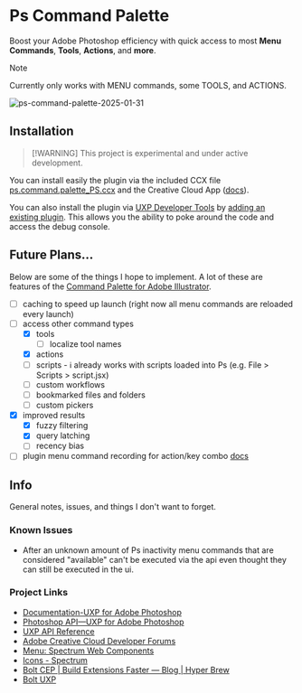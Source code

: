 # Ps Command Palette

Boost your Adobe Photoshop efficiency with quick access to most **Menu Commands**, **Tools**, **Actions**, and **more**.

> [!NOTE]  
> Currently only works with MENU commands, some TOOLS, and ACTIONS.

![ps-command-palette-2025-01-31](https://github.com/user-attachments/assets/1db12a54-4727-40a4-83c0-6f843710fd00)

## Installation

> [!WARNING] This project is experimental and under active development.

You can install easily the plugin via the included CCX file [ps.command.palette_PS.ccx](dist/ps-command-palette_PS.ccx) and the Creative Cloud App ([docs](https://developer.adobe.com/photoshop/uxp/2022/guides/distribution/distribution-options/#direct-distribution-with-ccx-files)).

You can also install the plugin via [UXP Developer Tools](https://developer.adobe.com/photoshop/uxp/2022/guides/devtool/installation/) by [adding an existing plugin](https://developer.adobe.com/photoshop/uxp/2022/guides/devtool/plugin-management/#adding-an-existing-plugin). This allows you the ability to poke around the code and access the debug console.

## Future Plans...

Below are some of the things I hope to implement. A lot of these are features of the [Command Palette for Adobe Illustrator](<(https://github.com/joshbduncan/AiCommandPalette)>).

- [ ] caching to speed up launch (right now all menu commands are reloaded every launch)
- [ ] access other command types
    - [x] tools
        - [ ] localize tool names
    - [x] actions
    - [ ] scripts - ℹ️ already works with scripts loaded into Ps (e.g. File > Scripts > script.jsx)
    - [ ] custom workflows
    - [ ] bookmarked files and folders
    - [ ] custom pickers
- [x] improved results
    - [x] fuzzy filtering
    - [x] query latching
    - [ ] recency bias
- [ ] plugin menu command recording for action/key combo [docs](https://developer.adobe.com/photoshop/uxp/2022/guides/uxp_guide/uxp-misc/manifest-v4/photoshop-manifest/#enablemenurecording)

## Info

General notes, issues, and things I don't want to forget.

### Known Issues

- After an unknown amount of Ps inactivity menu commands that are considered "available" can't be executed via the api even thought they can still be executed in the ui.

### Project Links

- [Documentation-UXP for Adobe Photoshop](https://developer.adobe.com/photoshop/uxp/2022/)
- [Photoshop API—UXP for Adobe Photoshop](https://developer.adobe.com/photoshop/uxp/2022/ps_reference/)
- [UXP API Reference](https://developer.adobe.com/photoshop/uxp/2022/uxp-api/)
- [Adobe Creative Cloud Developer Forums](https://forums.creativeclouddeveloper.com/)
- [Menu: Spectrum Web Components](https://opensource.adobe.com/spectrum-web-components/components/menu/)
- [Icons - Spectrum](https://spectrum.adobe.com/page/icons/)
- [Bolt CEP | Build Extensions Faster — Blog | Hyper Brew](https://hyperbrew.co/blog/bolt-cep-build-extensions-faster/)
- [Bolt UXP](https://github.com/hyperbrew/bolt-uxp)

